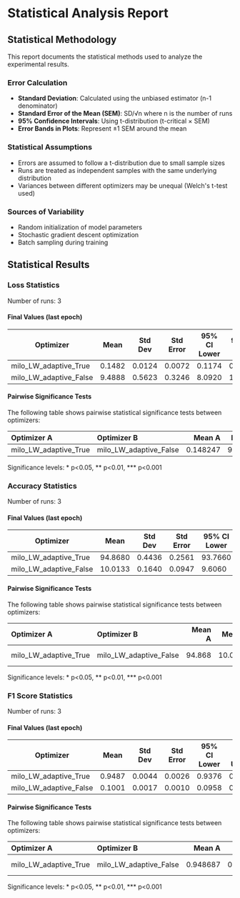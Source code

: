 # Statistical Analysis Report

## Statistical Methodology

This report documents the statistical methods used to analyze the experimental results.

### Error Calculation

- **Standard Deviation**: Calculated using the unbiased estimator (n-1 denominator)
- **Standard Error of the Mean (SEM)**: SD/√n where n is the number of runs
- **95% Confidence Intervals**: Using t-distribution (t-critical × SEM)
- **Error Bands in Plots**: Represent ±1 SEM around the mean

### Statistical Assumptions

- Errors are assumed to follow a t-distribution due to small sample sizes
- Runs are treated as independent samples with the same underlying distribution
- Variances between different optimizers may be unequal (Welch's t-test used)

### Sources of Variability

- Random initialization of model parameters
- Stochastic gradient descent optimization
- Batch sampling during training

## Statistical Results

### Loss Statistics

Number of runs: 3

#### Final Values (last epoch)

| Optimizer | Mean | Std Dev | Std Error | 95% CI Lower | 95% CI Upper |
|-----------|------|---------|-----------|--------------|-------------|
| milo_LW_adaptive_True | 0.1482 | 0.0124 | 0.0072 | 0.1174 | 0.1790 |
| milo_LW_adaptive_False | 9.4888 | 0.5623 | 0.3246 | 8.0920 | 10.8855 |

#### Pairwise Significance Tests

The following table shows pairwise statistical significance tests between optimizers:

| Optimizer A          | Optimizer B           |   Mean A |   Mean B | Better               |    p-value | Significant   | Metric     |
|:---------------------|:----------------------|---------:|---------:|:---------------------|-----------:|:--------------|:-----------|
| milo_LW_adaptive_True | milo_LW_adaptive_False | 0.148247 |  9.48875 | milo_LW_adaptive_True | 0.00120001 | **            | final_loss |

Significance levels: * p<0.05, ** p<0.01, *** p<0.001

### Accuracy Statistics

Number of runs: 3

#### Final Values (last epoch)

| Optimizer | Mean | Std Dev | Std Error | 95% CI Lower | 95% CI Upper |
|-----------|------|---------|-----------|--------------|-------------|
| milo_LW_adaptive_True | 94.8680 | 0.4436 | 0.2561 | 93.7660 | 95.9700 |
| milo_LW_adaptive_False | 10.0133 | 0.1640 | 0.0947 | 9.6060 | 10.4207 |

#### Pairwise Significance Tests

The following table shows pairwise statistical significance tests between optimizers:

| Optimizer A          | Optimizer B           |   Mean A |   Mean B | Better               |     p-value | Significant   | Metric         |
|:---------------------|:----------------------|---------:|---------:|:---------------------|------------:|:--------------|:---------------|
| milo_LW_adaptive_True | milo_LW_adaptive_False |   94.868 |  10.0133 | milo_LW_adaptive_True | 7.05505e-07 | ***           | final_accuracy |

Significance levels: * p<0.05, ** p<0.01, *** p<0.001

### F1 Score Statistics

Number of runs: 3

#### Final Values (last epoch)

| Optimizer | Mean | Std Dev | Std Error | 95% CI Lower | 95% CI Upper |
|-----------|------|---------|-----------|--------------|-------------|
| milo_LW_adaptive_True | 0.9487 | 0.0044 | 0.0026 | 0.9376 | 0.9597 |
| milo_LW_adaptive_False | 0.1001 | 0.0017 | 0.0010 | 0.0958 | 0.1043 |

#### Pairwise Significance Tests

The following table shows pairwise statistical significance tests between optimizers:

| Optimizer A          | Optimizer B           |   Mean A |   Mean B | Better               |     p-value | Significant   | Metric         |
|:---------------------|:----------------------|---------:|---------:|:---------------------|------------:|:--------------|:---------------|
| milo_LW_adaptive_True | milo_LW_adaptive_False | 0.948687 | 0.100053 | milo_LW_adaptive_True | 5.93405e-07 | ***           | final_f1_score |

Significance levels: * p<0.05, ** p<0.01, *** p<0.001

